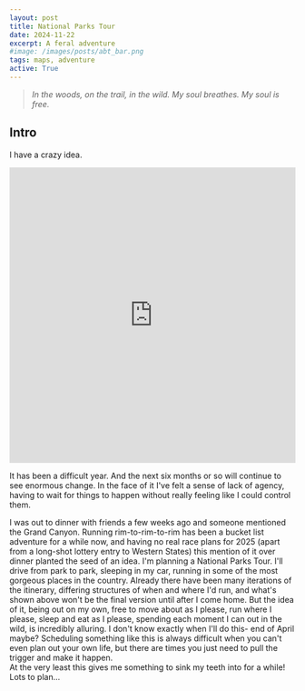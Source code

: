 ```yaml
---
layout: post
title: National Parks Tour
date: 2024-11-22
excerpt: A feral adventure
#image: /images/posts/abt_bar.png
tags: maps, adventure
active: True
---
```


>*In the woods, on the trail, in the wild. My soul breathes. My soul is free.*

## Intro
I have a crazy idea.
<iframe width="100%" height="520" frameborder="0" src="https://williamcapecchi.carto.com/builder/0117e084-6fae-478e-b4eb-6def558315a9/embed" allowfullscreen webkitallowfullscreen mozallowfullscreen oallowfullscreen msallowfullscreen></iframe>  

It has been a difficult year. And the next six months or so will continue to see enormous change. In the face of it I've felt a sense of lack of agency, having to wait for things to happen without really feeling like I could control them.
<!--
I'm planning on moving home to MN soon. I'm planning to start a new job. Where I'll live and what I'll be doing are unknown.
-->
I was out to dinner with friends a few weeks ago and someone mentioned the Grand Canyon. Running rim-to-rim-to-rim has been a bucket list adventure for a while now, and having no real race plans for 2025 (apart from a long-shot lottery entry to Western States) this mention of it over dinner planted the seed of an idea. I'm planning a National Parks Tour. I'll drive from park to park, sleeping in my car, running in some of the most gorgeous places in the country. Already there have been many iterations of the itinerary, differing structures of when and where I'd run, and what's shown above won't be the final version until after I come home. But the idea of it, being out on my own, free to move about as I please, run where I please, sleep and eat as I please, spending each moment I can out in the wild, is incredibly alluring. I don't know exactly when I'll do this- end of April maybe? Scheduling something like this is always difficult when you can't even plan out your own life, but there are times you just need to pull the trigger and make it happen.  
At the very least this gives me something to sink my teeth into for a while! Lots to plan...